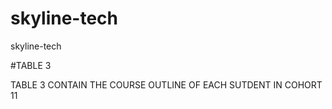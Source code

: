 # skyline-tech
skyline-tech


#TABLE 3

TABLE 3 CONTAIN THE COURSE OUTLINE OF EACH SUTDENT IN COHORT 11